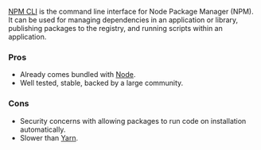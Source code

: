 [NPM CLI](https://docs.npmjs.com/cli-documentation/) is the command line interface for Node Package Manager (NPM).
It can be used for managing dependencies in an application or library, publishing packages to the registry, and running scripts within an application.

### Pros

- Already comes bundled with [Node]().
- Well tested, stable, backed by a large community.

### Cons

- Security concerns with allowing packages to run code on installation automatically.
- Slower than [Yarn]().
